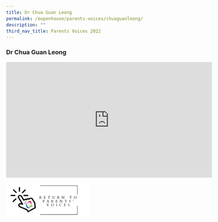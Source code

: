 ```yaml
---
title: Dr Chua Guan Leong
permalink: /eopenhouse/parents-voices/chuaguanleong/
description: ""
third_nav_title: Parents Voices 2022
---
```

### **Dr Chua Guan Leong**

<iframe width="560" height="315" src="https://www.youtube.com/embed/0j10bF9Y8fQ" title="QtPS Parents' Voices by Dr Chua Guan Leong" frameborder="0" allow="accelerometer; autoplay; clipboard-write; encrypted-media; gyroscope; picture-in-picture" allowfullscreen=""></iframe>

<p><a href="https://staging.d3haevm43m8pfu.amplifyapp.com/eopenhouse/parents-voices/">
<img style="width:45%" src="/images/return%20parent%20voice.png">
</a></p>